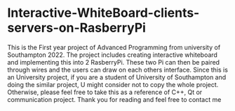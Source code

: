 # Interactive-WhiteBoard-clients-servers-on-RasberryPi
This is the First year project of Advanced Programming from university of Southampton 2022. The project includes creating interactive whiteboard and implementing this into 2 RasberryPi. These two Pi can then be paired through wires and the users can draw on each others interface. 
Since this is an University project, if you are a student of University of Southampton and doing the similar project, U might consider not to copy the whole project. Otherwise, please feel free to take this as a reference of C++, Qt or communication project. Thank you for reading and feel free to contact me 
